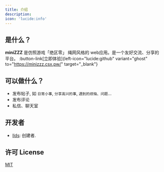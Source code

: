 ```yaml
---
title: 介绍
description: 
icon: 'lucide:info'
---
```


## 是什么？

**miniZZZ** 是仿照游戏「绝区零」 绳网风格的 web应用。是一个友好交流、分享的平台。
:button-link[立即体验]{left-icon="lucide:github" variant="ghost" to="https://minizzz.csx.pw/" target="_blank"}


## 可以做什么？


- 发布帖子, 如 `日常小事`, `分享高兴的事`, `遇到的烦恼、问题`...
- 发布评论
- 私信、聊天室

## 开发者

- [llds](https://github.com/llds66/): 创建者.


## 许可 License

[MIT](https://github.com/llds66/miniZZZ/blob/main/LICENSE)

